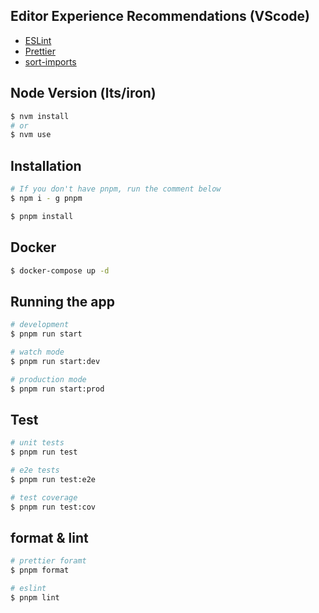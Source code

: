 ## Editor Experience Recommendations (VScode)
- [ESLint](https://marketplace.visualstudio.com/items?itemName=dbaeumer.vscode-eslint)
- [Prettier](https://marketplace.visualstudio.com/items?itemName=esbenp.prettier-vscode)
- [sort-imports](https://marketplace.visualstudio.com/items?itemName=amatiasq.sort-imports)

## Node Version (lts/iron)
```bash
$ nvm install
# or
$ nvm use
```

## Installation
```bash
# If you don't have pnpm, run the comment below
$ npm i - g pnpm

$ pnpm install
```

## Docker
```bash
$ docker-compose up -d
```

## Running the app
```bash
# development
$ pnpm run start

# watch mode
$ pnpm run start:dev

# production mode
$ pnpm run start:prod
```

## Test
```bash
# unit tests
$ pnpm run test

# e2e tests
$ pnpm run test:e2e

# test coverage
$ pnpm run test:cov
```

## format & lint
```bash
# prettier foramt
$ pnpm format

# eslint
$ pnpm lint
```
